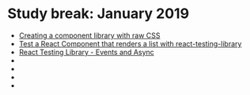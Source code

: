 # Study break: January 2019

- [Creating a component library with raw CSS](https://www.youtube.com/watch?v=ljnrvPMjaVs)
- [Test a React Component that renders a list with react-testing-library](https://www.youtube.com/watch?v=Qf2k9zt3S_A)
- [React Testing Library - Events and Async](https://www.youtube.com/watch?v=SSyy2sHpmIA)
- []()
- []()
- []()
- []()
